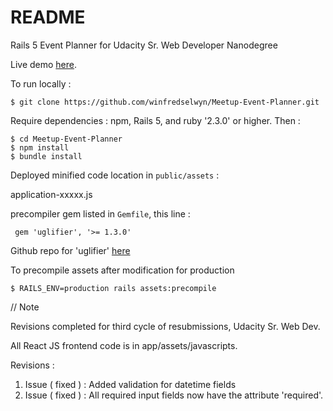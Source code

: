 # README

Rails 5 Event Planner for Udacity Sr. Web Developer Nanodegree

Live demo [here](https://pure-fortress-81588.herokuapp.com). 

To run locally : 

    $ git clone https://github.com/winfredselwyn/Meetup-Event-Planner.git

Require dependencies : npm, Rails 5, and ruby '2.3.0' or higher. Then :

    $ cd Meetup-Event-Planner
    $ npm install
    $ bundle install

Deployed minified code location in `public/assets` :

application-xxxxx.js 

precompiler gem listed in `Gemfile`, this line :

     gem 'uglifier', '>= 1.3.0'

Github repo for 'uglifier' [here](https://github.com/lautis/uglifier)

To precompile assets after modification for production

    $ RAILS_ENV=production rails assets:precompile


// Note

Revisions completed for third cycle of resubmissions, Udacity Sr. Web Dev.

All React JS frontend code is in app/assets/javascripts.

Revisions :

 1. Issue ( fixed ) : Added validation for datetime fields
 2. Issue ( fixed ) : All required input fields now have the attribute 'required'.
 
 